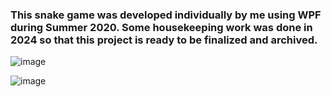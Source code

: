 ### This snake game was developed individually by me using WPF during Summer 2020. Some housekeeping work was done in 2024 so that this project is ready to be finalized and archived. 

![image](https://github.com/user-attachments/assets/ad0795b0-5443-424a-a2ce-a3b80e750b0a)


![image](https://github.com/user-attachments/assets/578ecce1-0039-48d4-8ea1-0344472dba32)

